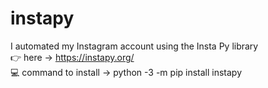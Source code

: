 # instapy
I automated my Instagram account using the Insta Py library<br>
👉 here -> https://instapy.org/ <br>
💻 command to install -> python -3 -m pip install instapy
